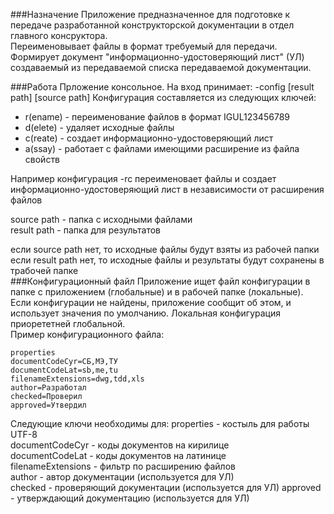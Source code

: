 ###Назначение
Приложение предназначенное для подготовке к передаче разработанной конструкторской документации в отдел главного консруктора.  
Переименовывает файлы в формат требуемый для передачи.
Формирует документ "информационно-удостоверяющий лист" (УЛ) создаваемый из передаваемой списка передаваемой документации.

###Работа
Прложение консольное. На вход принимает: -config \[result path\] \[source path\]
Конфигурация составляется из следующих ключей:
- r(ename) - переименование файлов в формат IGUL123456789
- d(elete) - удаляет исходные файлы
- c(reate) - создает информационно-удостоверяющий лист
- a(ssay) - работает с файлами имеющими расширение из файла свойств

Например конфигурация -rc переименовает файлы и создает информационно-удостоверяющий лист в независимости от расширения файлов

source path - папка с исходными файлами   
result path - папка для результатов

если source path нет, то исходные файлы будут взяты из рабочей папки  
если result path нет, то исходные файлы и результаты будут сохранены в трабочей папке  
###Конфигурационный файл
Приложение ищет файл конфигурации в папке с приложением (глобальные) и в рабочей папке (локальные). Если конфигурации не найдены, приложение сообщит об этом, и использует значения по умолчанию. Локальная конфигурация приорететней глобальной.  
Пример конфигурационного файла:
  
    properties  
    documentCodeCyr=СБ,МЭ,ТУ  
    documentCodeLat=sb,me,tu  
    filenameExtensions=dwg,tdd,xls  
    author=Разработал  
    checked=Проверил  
    approved=Утвердил 

Следующие ключи необходимы для:
properties - костыль для работы UTF-8  
documentCodeCyr - коды документов на кирилице  
documentCodeLat - коды документов на латинице  
filenameExtensions - фильтр по расширению файлов  
author - автор документации (используется для УЛ)  
checked - проверяющий документации (используется для УЛ) 
approved - утверждающий документацию (используется для УЛ) 